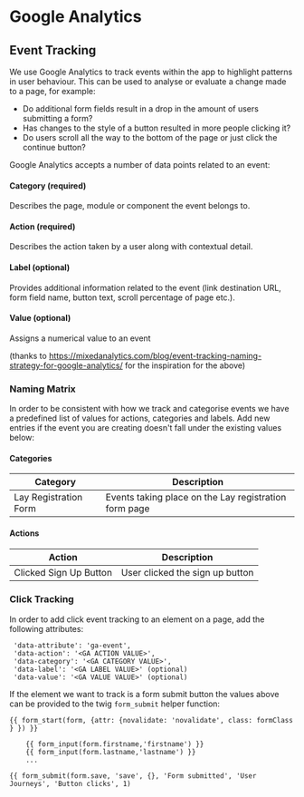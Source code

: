 # Google Analytics

## Event Tracking
We use Google Analytics to track events within the app to highlight patterns in user behaviour. This can be used to analyse or evaluate a change made to a page, for example:

 - Do additional form fields result in a drop in the amount of users submitting a form?
 - Has changes to the style of a button resulted in more people clicking it?
 - Do users scroll all the way to the bottom of the page or just click the continue button?

 Google Analytics accepts a number of data points related to an event:

 #### Category (required)
 Describes the page, module or component the event belongs to.

 #### Action (required)
 Describes the action taken by a user along with contextual detail.

 #### Label (optional)
 Provides additional information related to the event (link destination URL, form field name, button text, scroll percentage of page etc.).

  #### Value (optional)
  Assigns a numerical value to an event

  (thanks to https://mixedanalytics.com/blog/event-tracking-naming-strategy-for-google-analytics/ for the inspiration for the above)

### Naming Matrix
In order to be consistent with how we track and categorise events we have a predefined list of values for actions, categories and labels. Add new entries if the event you are creating doesn't fall under the existing values below:

#### Categories

| Category | Description |
|---|---|
| Lay Registration Form | Events taking place on the Lay registration form page |

#### Actions

| Action | Description |
|---|---|
| Clicked Sign Up Button | User clicked the sign up button |

### Click Tracking
In order to add click event tracking to an element on a page, add the following attributes:

     'data-attribute': 'ga-event',
     'data-action': '<GA ACTION VALUE>',
     'data-category': '<GA CATEGORY VALUE>',
     'data-label': '<GA LABEL VALUE>' (optional)
     'data-value': '<GA VALUE VALUE>' (optional)

If the element we want to track is a form submit button the values above can be provided to the twig `form_submit` helper function:

```twig
{{ form_start(form, {attr: {novalidate: 'novalidate', class: formClass } }) }}

    {{ form_input(form.firstname,'firstname') }}
    {{ form_input(form.lastname,'lastname') }}
    ...

{{ form_submit(form.save, 'save', {}, 'Form submitted', 'User Journeys', 'Button clicks', 1)
```
